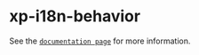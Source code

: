 # xp-i18n-behavior

See the [`documentation page`](http://expandjs.com/elements/xp-i18n-behavior) for more information.
